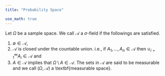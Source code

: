 ```yaml
---
title: "Probability Space"

use_math: true
---
```




Let $\Omega$ be a sample space. We call $\mathcal{A}$ a $\sigma$-field if the followings are satisfied.
1. $\emptyset \in \mathcal{A}$,
2. $\mathcal{A}$ is closed under the countable union. i.e., if $A_1, \ldots, A_n \in \mathcal{A}$ then $\cup_{i=1}^\infty A_i \in \mathcal{A}$ and
3. $A \in \mathcal{A}$ implies that $\Omega \setminus A \in \mathcal{A}$.
The sets in $\mathcal{A}$ are said to be measurable and we call $(\Omega, \mathcal{A})$ a \textbf{measurable space}.

